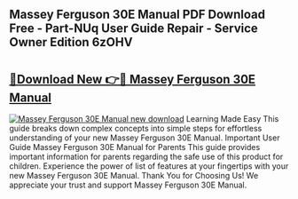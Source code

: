 ## Massey Ferguson 30E Manual PDF Download Free - Part-NUq User Guide Repair - Service Owner Edition 6zOHV

# <h2><a href="http://bc89933.oget.top/?id=Massey+Ferguson+30E+Manual">🔗Download New 👉🔴 Massey Ferguson 30E Manual</a></h2>

[![Massey Ferguson 30E Manual new download](https://i.imgur.com/5g1atiW.png)](http://bc89933.oget.top/?id=Massey+Ferguson+30E+Manual)
Learning Made Easy This guide breaks down complex concepts into simple steps for effortless understanding of your new Massey Ferguson 30E Manual. Important User Guide Massey Ferguson 30E Manual for Parents This guide provides important information for parents regarding the safe use of this product for children. Experience the power of list of features at your fingertips with your new Massey Ferguson 30E Manual. Thank You for Choosing Us! We appreciate your trust and support Massey Ferguson 30E Manual.
